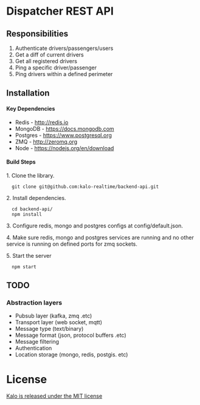 Dispatcher REST API 
=================

Responsibilities
----------------

1. Authenticate drivers/passengers/users
2. Get a diff of current drivers
3. Get all registered drivers
4. Ping a specific driver/passenger
5. Ping drivers within a defined perimeter

Installation
------------

#### Key Dependencies

* Redis - http://redis.io 
* MongoDB - https://docs.mongodb.com
* Postgres - https://www.postgresql.org
* ZMQ - http://zeromq.org
* Node - https://nodejs.org/en/download

#### Build Steps

1.&nbsp;Clone the library.

```
  git clone git@github.com:kalo-realtime/backend-api.git
```

2.&nbsp;Install dependencies.
```
  cd backend-api/
  npm install
```
3.&nbsp;Configure redis, mongo and postgres configs at config/default.json.

4.&nbsp;Make sure redis, mongo and postgres services are running and no other service is running on defined ports for zmq sockets.

5.&nbsp;Start the server

```
  npm start
```

TODO
----

### Abstraction layers
* Pubsub layer (kafka, zmq .etc)
* Transport layer (web socket, mqtt)
* Message type (text/binary)
* Message format (json, protocol buffers .etc)
* Message filtering
* Authentication
* Location storage (mongo, redis, postgis. etc)

License
=======
[Kalo is released under the MIT license](https://opensource.org/licenses/MIT)
